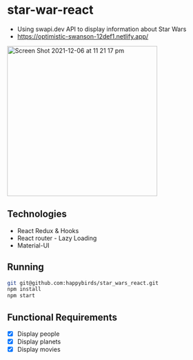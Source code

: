 # star-war-react
* Using swapi.dev API to display information about Star Wars 
* https://optimistic-swanson-12def1.netlify.app/

<img width="348" alt="Screen Shot 2021-12-06 at 11 21 17 pm" src="https://user-images.githubusercontent.com/13622089/144960375-eebbd0a6-94c3-4f1f-821d-b82ffcb7a06c.png">


## Technologies
* React Redux & Hooks
* React router - Lazy Loading 
* Material-UI

## Running
```bash
git git@github.com:happybirds/star_wars_react.git
npm install
npm start
```


## Functional Requirements
- [x] Display people 
- [x] Display planets 
- [x] Display movies
